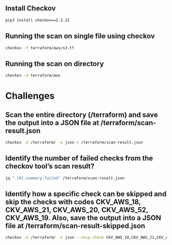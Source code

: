 
## Install Checkov 

```sh
pip3 install checkov==2.3.22
```

## Running the scan on single file using checkov 

```sh
checkov -f terraform/aws/s3.tf
```

## Running the scan on directory 

```sh
checkov -d terraform/aws
```

# Challenges 

## Scan the entire directory (/terraform) and save the output into a JSON file at /terraform/scan-result.json

```sh
checkov -d /terraform/ -o json > /terraform/scan-result.json
```

## Identify the number of failed checks from the checkov tool’s scan result?

```sh
jq ".[0].summary.failed" /terraform/scan-result.json
```

## Identify how a specific check can be skipped and skip the checks with codes CKV_AWS_18, CKV_AWS_21, CKV_AWS_20, CKV_AWS_52, CKV_AWS_19. Also, save the output into a JSON file at /terraform/scan-result-skipped.json

```sh
checkov -d /terraform/ -o json --skip-check CKV_AWS_18,CKV_AWS_21,CKV_AWS_20,CKV_AWS_52,CKV_AWS_19 > /terraform/scan-result-skipped.json
```